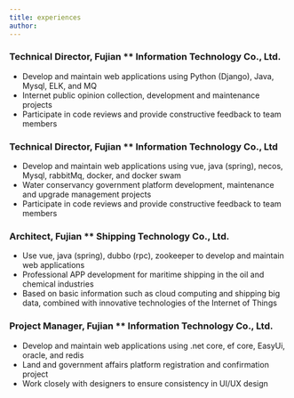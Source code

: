 ```yaml
---
title: experiences
author:  
---
```


 

### Technical Director, Fujian ** Information Technology Co., Ltd.

- Develop and maintain web applications using Python (Django), Java, Mysql, ELK, and MQ
- Internet public opinion collection, development and maintenance projects
- Participate in code reviews and provide constructive feedback to team members

### Technical Director, Fujian ** Information Technology Co., Ltd

- Develop and maintain web applications using vue, java (spring), necos, Mysql, rabbitMq, docker, and docker swam
- Water conservancy government platform development, maintenance and upgrade management projects
- Participate in code reviews and provide constructive feedback to team members

### Architect, Fujian ** Shipping Technology Co., Ltd.

- Use vue, java (spring), dubbo (rpc), zookeeper to develop and maintain web applications
- Professional APP development for maritime shipping in the oil and chemical industries
- Based on basic information such as cloud computing and shipping big data, combined with innovative technologies of the Internet of Things

### Project Manager, Fujian ** Information Technology Co., Ltd.

- Develop and maintain web applications using .net core, ef core, EasyUi, oracle, and redis
- Land and government affairs platform registration and confirmation project
- Work closely with designers to ensure consistency in UI/UX design